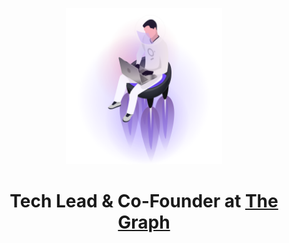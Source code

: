 <p align="center"><img src="https://raw.githubusercontent.com/Jannis/jannis/main/graph-developer.png" width="250"></p>
<h1 align="center">Tech Lead & Co-Founder at <a href="https://github.com/graphprotocol">The Graph</a></h1>
